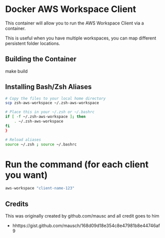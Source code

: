 # Docker AWS Workspace Client

This container will allow you to run the AWS Workspace Client via a container.

This is useful when you have multiple workspaces, you can map different persistent folder locations.

## Building the Container
make build

## Installing Bash/Zsh Aliases

```bash
# Copy the files to your local home directory
scp zsh-aws-workspace ~/.zsh-aws-workspace

# Place this in your ~/.zsh or ~/.bashrc
if [ -f ~/.zsh-aws-workspace ]; then
    . ~/.zsh-aws-workspace
fi
}

# Reload aliases
source ~/.zsh ; source ~/.bashrc
```

# Run the command (for each client you want)

```bash
aws-workspace "client-name-123"
```

## Credits
This was originally created by github.com/mausc and all credit goes to him
* hhttps://gist.github.com/mausch/168d09d18e354c8e47981b8e44746af9